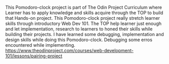 This Pomodoro-clock project is part of The Odin Project Curriculum where Learner has to apply knowledge and skills acquire through the TOP to build that Hands-on project. This Pomodoro-clock project really stretch learner skills through introductory Web Dev 101. The TOP help learner just enough and let implementation, research to learners to honed their skills while building their projects.  I have learned some debugging, implementation and design skills while doing this Pomodoro-clock. Debugging some erros encountered while implementing.
https://www.theodinproject.com/courses/web-development-101/lessons/pairing-project
